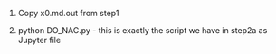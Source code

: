 
  1. Copy x0.md.out from step1

  2. python DO_NAC.py - this is exactly the script we have in step2a as Jupyter file


